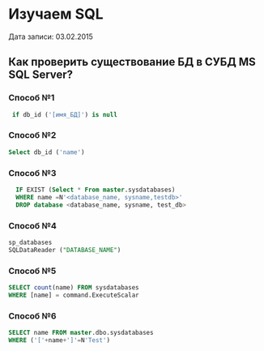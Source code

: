 # Изучаем SQL

Дата записи: 03.02.2015

## Как проверить существование БД в СУБД MS SQL Server?

### Способ №1

```sql
 if db_id ('[имя_БД]') is null 
 ```

### Способ №2

```sql
Select db_id ('name')
 ```

### Способ №3

```sql
  IF EXIST (Select * From master.sysdatabases)
  WHERE name =N'<database_name, sysname,testdb>' 
  DROP database <database_name, sysname, test_db>
```

### Способ №4

```sql
sp_databases 
SQLDataReader ("DATABASE_NAME")
```

### Способ №5

```sql
SELECT count(name) FROM sysdatabases 
WHERE [name] = command.ExecuteScalar
```

### Способ №6

```sql
SELECT name FROM master.dbo.sysdatabases 
WHERE ('['+name+']'=N'Test')
```
